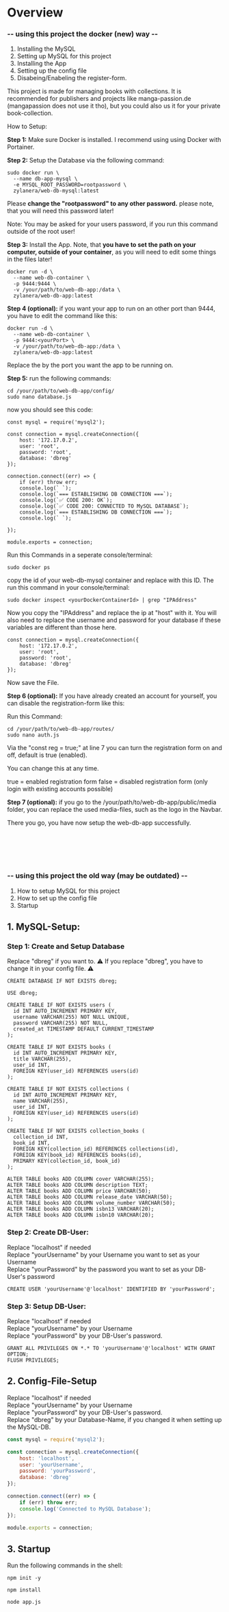 # Overview
### -- using this project the docker (new) way --
1. Installing the MySQL
2. Setting up MySQL for this project
3. Installing the App
4. Setting up the config file
5. Disabeing/Enabeling the register-form.


This project is made for managing books with collections. It is recommended for publishers and projects like manga-passion.de (mangapassion does not use it tho), but you could also us it for your private book-collection.

How to Setup:

**Step 1:** Make sure Docker is installed. I recommend using using Docker with Portainer.

**Step 2:** Setup the Database via the following command:
```
sudo docker run \
  --name db-app-mysql \
  -e MYSQL_ROOT_PASSWORD=rootpassword \
  zylanera/web-db-mysql:latest

```
Please **change the "rootpassword" to any other password.** please note, that you will need this password later!

Note: You may be asked for your users password, if you run this command outside of the root user!

**Step 3:**
Install the App. Note, that **you have to set the path on your computer, outside of your container**, as you will need to edit some things in the files later!
```
docker run -d \
  --name web-db-container \
  -p 9444:9444 \
  -v /your/path/to/web-db-app:/data \
  zylanera/web-db-app:latest

```


**Step 4 (optional):**
if you want your app to run on an other port than 9444, you have to edit the command like this:
```
docker run -d \
  --name web-db-container \
  -p 9444:<yourPort> \
  -v /your/path/to/web-db-app:/data \
  zylanera/web-db-app:latest

```
Replace the <yourPort> by the port you want the app to be running on.


**Step 5:**
run the following commands:
```
cd /your/path/to/web-db-app/config/
sudo nano database.js
```

now you should see this code:
```
const mysql = require('mysql2');

const connection = mysql.createConnection({
    host: '172.17.0.2',
    user: 'root',
    password: 'root',
    database: 'dbreg'
});

connection.connect((err) => {
    if (err) throw err;
    console.log(` `);
    console.log(`=== ESTABLISHING DB CONNECTION ===`);
    console.log(`✅ CODE 200: OK`);
    console.log(`✅ CODE 200: CONNECTED TO MySQL DATABASE`);
    console.log(`=== ESTABLISHING DB CONNECTION ===`);
    console.log(` `);
    
});

module.exports = connection;

```

Run this Commands in a seperate console/terminal:
```
sudo docker ps
```
copy the id of your web-db-mysql container and replace <yourDockerContainerId> with this ID. The run this command in your console/terminal:

```
sudo docker inspect <yourDockerContainerId> | grep "IPAddress"
```

Now you copy the "IPAddress" and replace the ip at "host" with it. 
You will also need to replace the username and password for your database if these variables are different than those here.

```
const connection = mysql.createConnection({
    host: '172.17.0.2',
    user: 'root',
    password: 'root',
    database: 'dbreg'
});
```

Now save the File.

**Step 6 (optional):**
If you have already created an account for yourself, you can disable the registration-form like this:

Run this Command:
```
cd /your/path/to/web-db-app/routes/
sudo nano auth.js
```

Via the "const reg = true;" at line 7 you can turn the registration form on and off, default is true (enabled). 

You can change this at any time. 

true = enabled registration form
false = disabled registration form (only login with existing accounts possible)

**Step 7 (optional):**
if you go to the /your/path/to/web-db-app/public/media folder, you can replace the used media-files, such as the logo in the Navbar.

There you go,
you have now setup the web-db-app successfully.
 

<br><br><br><br>

### -- using this project the old way (may be outdated) --
1. How to setup MySQL for this project
2. How to set up the config file
3. Startup

## 1. MySQL-Setup:

### Step 1: Create and Setup Database
Replace "dbreg" if you want to.
⚠️ If you replace "dbreg", you have to change it in your config file. ⚠️
```mysql
CREATE DATABASE IF NOT EXISTS dbreg;

USE dbreg;

CREATE TABLE IF NOT EXISTS users (
  id INT AUTO_INCREMENT PRIMARY KEY,
  username VARCHAR(255) NOT NULL UNIQUE,
  password VARCHAR(255) NOT NULL,
  created_at TIMESTAMP DEFAULT CURRENT_TIMESTAMP
);

CREATE TABLE IF NOT EXISTS books (
  id INT AUTO_INCREMENT PRIMARY KEY,
  title VARCHAR(255),
  user_id INT,
  FOREIGN KEY(user_id) REFERENCES users(id)
);

CREATE TABLE IF NOT EXISTS collections (
  id INT AUTO_INCREMENT PRIMARY KEY,
  name VARCHAR(255),
  user_id INT,
  FOREIGN KEY(user_id) REFERENCES users(id)
);

CREATE TABLE IF NOT EXISTS collection_books (
  collection_id INT,
  book_id INT,
  FOREIGN KEY(collection_id) REFERENCES collections(id),
  FOREIGN KEY(book_id) REFERENCES books(id),
  PRIMARY KEY(collection_id, book_id)
);

ALTER TABLE books ADD COLUMN cover VARCHAR(255);
ALTER TABLE books ADD COLUMN description TEXT;
ALTER TABLE books ADD COLUMN price VARCHAR(50);
ALTER TABLE books ADD COLUMN release_date VARCHAR(50);
ALTER TABLE books ADD COLUMN volume_number VARCHAR(50);
ALTER TABLE books ADD COLUMN isbn13 VARCHAR(20);
ALTER TABLE books ADD COLUMN isbn10 VARCHAR(20);
```

### Step 2: Create DB-User:
Replace "localhost" if needed<br>
Replace "yourUsername" by your Username you want to set as your Username<br>
Replace "yourPassword" by the password  you want to set as your DB-User's password<br>
```mysql
CREATE USER 'yourUsername'@'localhost' IDENTIFIED BY 'yourPassword';
```

### Step 3: Setup DB-User:
Replace "localhost" if needed<br>
Replace "yourUsername" by your Username<br>
Replace "yourPassword" by your DB-User's password.<br>
```mysql
GRANT ALL PRIVILEGES ON *.* TO 'yourUsername'@'localhost' WITH GRANT OPTION;
FLUSH PRIVILEGES;
```


## 2. Config-File-Setup
Replace "localhost" if needed<br>
Replace "yourUsername" by your Username<br>
Replace "yourPassword" by your DB-User's password.<br>
Replace "dbreg" by your Database-Name, if you changed it when setting up the MySQL-DB.
```js
const mysql = require('mysql2');

const connection = mysql.createConnection({
    host: 'localhost',
    user: 'yourUsername',
    password: 'yourPassword',
    database: 'dbreg'
});

connection.connect((err) => {
    if (err) throw err;
    console.log('Connected to MySQL Database');
});

module.exports = connection;
```

## 3. Startup
Run the following commands in the shell:
```
npm init -y
```
```
npm install
```
```
node app.js
```

